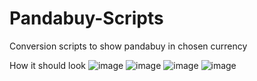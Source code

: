 # Pandabuy-Scripts
Conversion scripts to show pandabuy in chosen currency

How it should look
![image](https://user-images.githubusercontent.com/94208670/229727990-93d19cb1-f152-4c9b-a1d7-1d939fa4f1da.png)
![image](https://user-images.githubusercontent.com/94208670/229728566-eb551865-6ae3-4013-b9ca-d5614d7136cf.png)
![image](https://user-images.githubusercontent.com/94208670/229728926-9a3504fa-0fa6-4918-92ed-f48b52c2fbe3.png)
![image](https://user-images.githubusercontent.com/94208670/229729240-a61ed380-1578-4134-9dff-d01f8bfe5d45.png)

